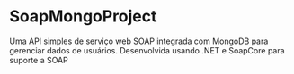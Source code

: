 # SoapMongoProject
Uma API simples de serviço web SOAP integrada com MongoDB para gerenciar dados de usuários. Desenvolvida usando .NET e SoapCore para suporte a SOAP
